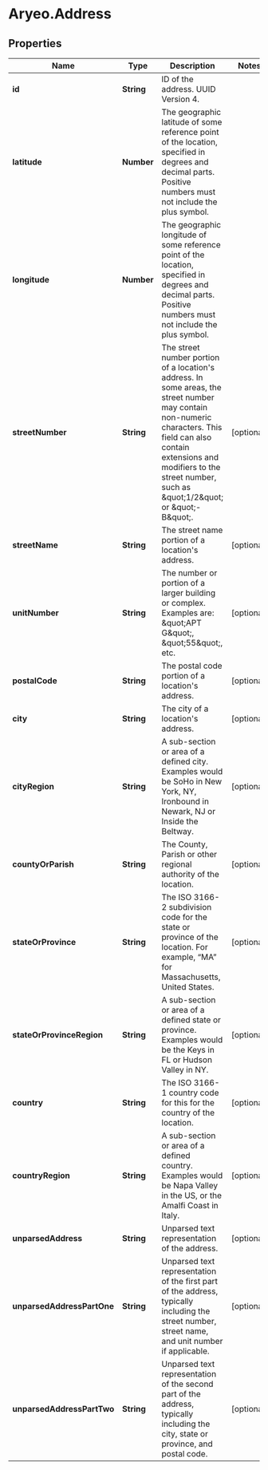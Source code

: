 # Aryeo.Address

## Properties

Name | Type | Description | Notes
------------ | ------------- | ------------- | -------------
**id** | **String** | ID of the address. UUID Version 4. | 
**latitude** | **Number** | The geographic latitude of some reference point of the location, specified in degrees and decimal parts. Positive numbers must not include the plus symbol. | 
**longitude** | **Number** | The geographic longitude of some reference point of the location, specified in degrees and decimal parts. Positive numbers must not include the plus symbol. | 
**streetNumber** | **String** | The street number portion of a location&#39;s address. In some areas, the street number may contain non-numeric characters. This field can also contain extensions and modifiers to the street number, such as \&quot;1/2\&quot; or \&quot;-B\&quot;. | [optional] 
**streetName** | **String** | The street name portion of a location&#39;s address. | [optional] 
**unitNumber** | **String** | The number or portion of a larger building or complex. Examples are: \&quot;APT G\&quot;, \&quot;55\&quot;, etc. | [optional] 
**postalCode** | **String** | The postal code portion of a location&#39;s address. | [optional] 
**city** | **String** | The city of a location&#39;s address. | [optional] 
**cityRegion** | **String** | A sub-section or area of a defined city. Examples would be SoHo in New York, NY, Ironbound in Newark, NJ or Inside the Beltway. | [optional] 
**countyOrParish** | **String** | The County, Parish or other regional authority of the location. | [optional] 
**stateOrProvince** | **String** | The ISO 3166-2 subdivision code for the state or province of the location. For example, “MA” for Massachusetts, United States. | [optional] 
**stateOrProvinceRegion** | **String** | A sub-section or area of a defined state or province. Examples would be the Keys in FL or Hudson Valley in NY. | [optional] 
**country** | **String** | The ISO 3166-1 country code for this for the country of the location. | [optional] 
**countryRegion** | **String** | A sub-section or area of a defined country. Examples would be Napa Valley in the US, or the Amalfi Coast in Italy. | [optional] 
**unparsedAddress** | **String** | Unparsed text representation of the address.  | [optional] 
**unparsedAddressPartOne** | **String** | Unparsed text representation of the first part of the address, typically including the street number, street name, and unit number if applicable.   | [optional] 
**unparsedAddressPartTwo** | **String** | Unparsed text representation of the second part of the address, typically including the city, state or province, and postal code.   | [optional] 


